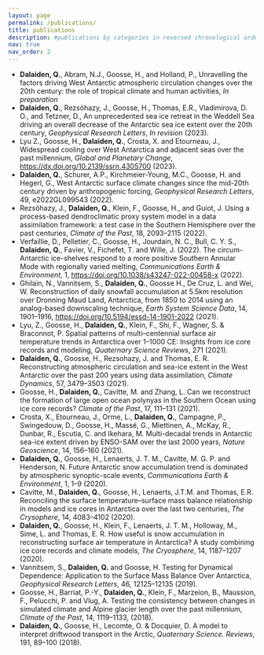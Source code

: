 ```yaml
---
layout: page
permalink: /publications/
title: publications
description: #publications by categories in reversed chronological order. generated by jekyll-scholar...
nav: true
nav_order: 2
---
```


- **Dalaiden, Q.**, Abram, N.J., Goosse, H., and Holland, P., Unravelling the factors driving West Antarctic atmospheric circulation changes over the 20th century: the role of tropical climate and human activities, *In preparation*
- **Dalaiden, Q.**, Rezsöhazy, J., Goosse, H., Thomas, E.R., Vladimirova, D. O., and Tetzner, D., An unprecedented sea ice retreat in the Weddell Sea driving an overall decrease of the Antarctic sea ice extent over the 20th century, *Geophysical Research Letters*, *In revision* (2023).
- Lyu Z., Goosse, H., **Dalaiden, Q.**, Crosta, X. and Etourneau, J., Widespread cooling over West Antarctica and adjacent seas over the past millennium, *Global and Planetary Change*, https://dx.doi.org/10.2139/ssrn.4305700 (2023).
- **Dalaiden, Q.**, Schurer, A.P., Kirchmeier-Young, M.C., Goosse, H. and Hegerl, G., West Antarctic surface climate changes since the mid-20th century driven by anthropogenic forcing, *Geophysical Research Letters*, 49, e2022GL099543 (2022).
- Rezsöhazy, J., **Dalaiden, Q.**, Klein, F., Goosse, H., and Guiot, J. Using a process-based dendroclimatic proxy system model in a data assimilation framework: a test case in the Southern Hemisphere over the past centuries, *Climate of the Past*, 18, 2093–2115 (2022).
- Verfaillie, D., Pelletier, C., Goosse, H., Jourdain, N. C., Bull, C. Y. S., **Dalaiden, Q.**, Favier, V., Fichefet, T. and Wille, J. (2022). The circum-Antarctic ice-shelves respond to a more positive Southern Annular Mode with regionally varied melting, *Communications Earth & Environment*, 1, https://doi.org/10.1038/s43247-022-00458-x (2022).
- Ghilain, N., Vannitsem, S., **Dalaiden, Q.**, Goosse H., De Cruz, L.  and Wei, W. Reconstruction of daily snowfall accumulation at 5.5km resolution over Dronning Maud Land, Antarctica, from 1850 to 2014 using an analog-based downscaling technique, *Earth System Science Data*, 14, 1901–1916, https://doi.org/10.5194/essd-14-1901-2022 (2021).
- Lyu, Z., Goosse, H., **Dalaiden, Q.**, Klein, F., Shi, F., Wagner, S. & Braconnot, P. Spatial patterns of multi–centennial surface air temperature trends in Antarctica over 1–1000 CE: Insights from ice core records and modeling, *Quaternary Science Reviews*, 271 (2021).
- **Dalaiden, Q.**, Goosse, H., Rezsohazy, J. and Thomas, E. R. Reconstructing atmospheric circulation and sea-ice extent in the West Antarctic over the past 200 years using data assimilation, *Climate Dynamics*, 57, 3479–3503 (2021).
- Goosse, H., **Dalaiden, Q.**, Cavitte, M. and Zhang, L. Can we reconstruct the formation of large open ocean polynyas in the Southern Ocean using ice core records? *Climate of the Past*, 17, 111–131 (2021).
- Crosta, X., Etourneau, J., Orme, L., **Dalaiden, Q.**, Campagne, P., Swingedouw, D., Goosse, H., Massé, G., Miettinen, A., McKay, R., Dunbar, R., Escutia, C. and Ikehara, M. Multi-decadal trends in Antarctic sea-ice extent driven by ENSO-SAM over the last 2000 years, *Nature Geoscience*, 14, 156–160 (2021).
- **Dalaiden, Q.**, Goosse, H., Lenaerts, J. T. M., Cavitte, M. G. P. and Henderson, N. Future Antarctic snow accumulation trend is dominated by atmospheric synoptic-scale events, *Communications Earth & Environment*, 1, 1–9 (2020).
- Cavitte, M., **Dalaiden, Q.**, Goosse, H., Lenaerts, J.T.M. and Thomas, E.R. Reconciling the surface temperature–surface mass balance relationship in models and ice cores in Antarctica over the last two centuries, *The Crysophere*, 14, 4083–4102 (2020).
- **Dalaiden, Q.**, Goosse, H., Klein, F., Lenaerts, J. T. M., Holloway, M., Sime, L. and Thomas, E. R. How useful is snow accumulation in reconstructing surface air temperature in Antarctica? A study combining ice core records and climate models, *The Cryosphere*, 14, 1187–1207 (2020).
- Vannitsem, S., **Dalaiden, Q.** and Goosse, H. Testing for Dynamical Dependence: Application to the Surface Mass Balance Over Antarctica, *Geophysical Research Letters*, 46, 12125–12135 (2019).
- Goosse, H., Barriat, P.-Y., **Dalaiden, Q.**, Klein, F., Marzeion, B., Maussion, F., Pelucchi, P. and Vlug, A. Testing the consistency between changes in simulated climate and Alpine glacier length over the past millennium, *Climate of the Past*, 14, 1119–1133, (2018).
- **Dalaiden, Q.**, Goosse, H., Lecomte, O. & Docquier, D. A model to interpret driftwood transport in the Arctic, *Quaternary Science. Reviews*, 191, 89–100 (2018).
